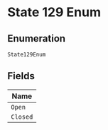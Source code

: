 
# State 129 Enum

## Enumeration

`State129Enum`

## Fields

| Name |
|  --- |
| `Open` |
| `Closed` |

